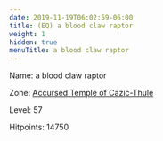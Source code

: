 ```yaml
---
date: 2019-11-19T06:02:59-06:00
title: (EQ) a blood claw raptor
weight: 1
hidden: true
menuTitle: a blood claw raptor
---
```


Name: a blood claw raptor


Zone: [Accursed Temple of Cazic-Thule](/en/eq/accursed_temple_of_cazicthule)

Level: 57

Hitpoints: 14750